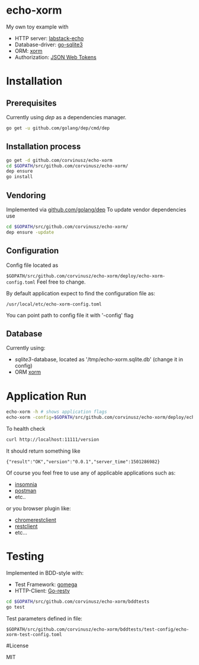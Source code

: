 # echo-xorm

My own toy example with

- HTTP server: [labstack-echo](https://gihtub.com/labstack/echo)
- Database-driver: [go-sqlite3](https://github.com/mattn/go-sqlite3)
- ORM: [xorm](https://github.com/go-xorm/xorm)
- Authorization: [JSON Web Tokens](https://github.com/dgrijalva/jwt-go)


# Installation
## Prerequisites
Currently using *dep* as a dependencies manager.

```bash
go get -u github.com/golang/dep/cmd/dep
```

## Installation process
```bash
go get -d github.com/corvinusz/echo-xorm
cd $GOPATH/src/github.com/corvinusz/echo-xorm/
dep ensure
go install
```

## Vendoring
Implemented via [github.com/golang/dep](https://github.com/golang/dep)
To update vendor dependencies use
```bash
cd $GOPATH/src/github.com/corvinusz/echo-xorm/
dep ensure -update
```

## Configuration
Config file located as

`$GOPATH/src/github.com/corvinusz/echo-xorm/deploy/echo-xorm-config.toml`
Feel free to change.

By default application expect to find the configuration file as:

`/usr/local/etc/echo-xorm-config.toml`

You can point path to config file it with '-config' flag

## Database
Currently using:
- *sqlite3*-database, located as '/tmp/echo-xorm.sqlite.db' (change it in config)
- ORM [xorm](https://github.com/go-xorm/xorm)

# Application Run
```bash
echo-xorm -h # shows application flags
echo-xorm -config=$GOPATH/src/github.com/corvinusz/echo-xorm/deploy/echo-xorm-config.toml # runs app with default cfg
```

To health check
```bash
curl http://localhost:11111/version
```

It should return something like

`{"result":"OK","version":"0.0.1","server_time":1501286982}`

Of course you feel free to use any of applicable applications such as:
- [insomnia](https://insomnia.rest/)
- [postman](https://www.getpostman.com/)
- etc..

or you browser plugin like:
- [chromerestclient](https://advancedrestclient.com/)
- [restclient](https://addons.mozilla.org/ru/firefox/addon/restclient/)
- etc...

# Testing
Implemented in BDD-style with:
- Test Framework: [gomega](https://github.com/onsi/gomega)
- HTTP-Client: [Go-resty](https://github.com/go-resty/resty)

```bash
cd $GOPATH/src/github.com/corvinusz/echo-xorm/bddtests
go test
```

Test parameters defined in file:

`$GOPATH/src/github.com/corvinusz/echo-xorm/bddtests/test-config/echo-xorm-test-config.toml`

#License

MIT
